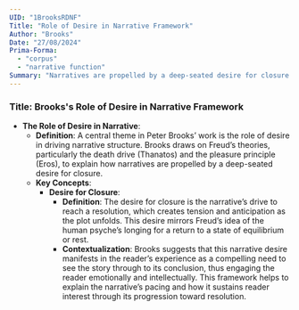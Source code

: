 ```yaml
---
UID: "1BrooksRDNF"
Title: "Role of Desire in Narrative Framework"
Author: "Brooks"
Date: "27/08/2024"
Prima-Forma:
  - "corpus"
  - "narrative function"
Summary: "Narratives are propelled by a deep-seated desire for closure."
---
```


### Title: **Brooks's Role of Desire in Narrative Framework**

- **The Role of Desire in Narrative**:
  - **Definition**: A central theme in Peter Brooks’ work is the role of desire in driving narrative structure. Brooks draws on Freud’s theories, particularly the death drive (Thanatos) and the pleasure principle (Eros), to explain how narratives are propelled by a deep-seated desire for closure.
  - **Key Concepts**:
    - **Desire for Closure**:
      - **Definition**: The desire for closure is the narrative’s drive to reach a resolution, which creates tension and anticipation as the plot unfolds. This desire mirrors Freud’s idea of the human psyche’s longing for a return to a state of equilibrium or rest.
      - **Contextualization**: Brooks suggests that this narrative desire manifests in the reader’s experience as a compelling need to see the story through to its conclusion, thus engaging the reader emotionally and intellectually. This framework helps to explain the narrative’s pacing and how it sustains reader interest through its progression toward resolution.